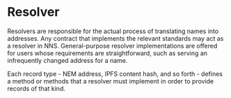 # Resolver
Resolvers are responsible for the actual process of translating names into addresses. Any contract that implements the relevant standards may act as a resolver in NNS. General-purpose resolver implementations are offered for users whose requirements are straightforward, such as serving an infrequently changed address for a name.

Each record type - NEM address, IPFS content hash, and so forth - defines a method or methods that a resolver must implement in order to provide records of that kind. 
